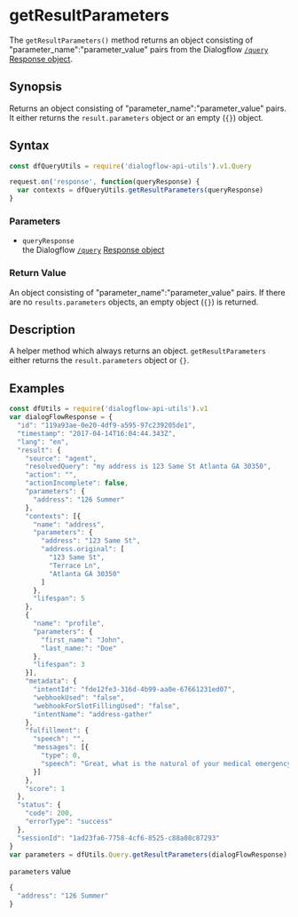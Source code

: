 # getResultParameters
The `getResultParameters()` method returns an object consisting of "parameter_name":"parameter_value" pairs from the Dialogflow [`/query`](https://dialogflow.com/docs/reference/agent/query#get_and_post_responses) [Response object](https://dialogflow.com/docs/reference/agent/query#get_and_post_responses).

## Synopsis
Returns an object consisting of "parameter_name":"parameter_value" pairs. It either returns the `result.parameters` object or an empty (`{}`) object.

## Syntax

```js
const dfQueryUtils = require('dialogflow-api-utils').v1.Query

request.on('response', function(queryResponse) {
  var contexts = dfQueryUtils.getResultParameters(queryResponse)
}
```

### Parameters
- `queryResponse`<br>
   the Dialogflow [`/query`](https://dialogflow.com/docs/reference/agent/query#get_and_post_responses) [Response object](https://dialogflow.com/docs/reference/agent/query#get_and_post_responses)

### Return Value
An object consisting of "parameter_name":"parameter_value" pairs. If there are no `results.parameters` objects, an empty object (`{}`) is returned.

## Description
A helper method which always returns an object. `getResultParameters` either returns the `result.parameters` object or `{}`.

## Examples

```js
const dfUtils = require('dialogflow-api-utils').v1
var dialogFlowResponse = {
  "id": "119a93ae-0e20-4df9-a595-97c239205de1",
  "timestamp": "2017-04-14T16:04:44.343Z",
  "lang": "en",
  "result": {
    "source": "agent",
    "resolvedQuery": "my address is 123 Same St Atlanta GA 30350",
    "action": "",
    "actionIncomplete": false,
    "parameters": {
      "address": "126 Summer"
    },
    "contexts": [{
      "name": "address",
      "parameters": {
        "address": "123 Same St",
        "address.original": [
          "123 Same St",
          "Terrace Ln",
          "Atlanta GA 30350"
        ]
      },
      "lifespan": 5
    },
    {
      "name": "profile",
      "parameters": {
        "first_name": "John",
        "last_name:": "Doe"
      },
      "lifespan": 3
    }],
    "metadata": {
      "intentId": "fde12fe3-316d-4b99-aa0e-67661231ed07",
      "webhookUsed": "false",
      "webhookForSlotFillingUsed": "false",
      "intentName": "address-gather"
    },
    "fulfillment": {
      "speech": "",
      "messages": [{
        "type": 0,
        "speech": "Great, what is the natural of your medical emergency?"
      }]
    },
    "score": 1
  },
  "status": {
    "code": 200,
    "errorType": "success"
  },
  "sessionId": "1ad23fa6-7758-4cf6-8525-c88a08c87293"
}
var parameters = dfUtils.Query.getResultParameters(dialogFlowResponse)
```
`parameters` value

```js
{
  "address": "126 Summer"
}
```
